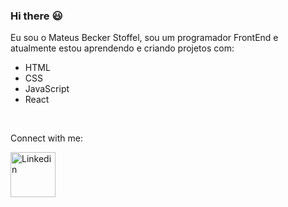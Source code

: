 ### Hi there :smiley: 

Eu sou o Mateus Becker Stoffel, sou um programador FrontEnd e atualmente estou aprendendo e criando projetos com:
- HTML
- CSS
- JavaScript 
- React 

<br />

Connect with me: 

<p>
  <a href="https://www.Linkedin.com/in/mateus-stoffel-241576276">
  <img aling="left" alt="Linkedin" width="72px" src="https://img.shields.io/badge/LinkedIn-0077B5?style=for-the-badge&logo=linkedin&logoColor=white" />
  </a>
</p>

